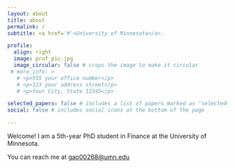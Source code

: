 ```yaml
---
layout: about
title: about
permalink: /
subtitle: <a href='#'>University of Minnesota</a>. 

profile:
  align: right
  image: prof_pic.jpg
  image_circular: false # crops the image to make it circular
 # more_info: >
   # <p>555 your office number</p>
   # <p>123 your address street</p>
   # <p>Your City, State 12345</p>

selected_papers: false # includes a list of papers marked as "selected={true}"
social: false # includes social icons at the bottom of the page

---
```


Welcome! I am a 5th-year PhD student in Finance at the University of Minnesota.

You can reach me at gao00268@umn.edu
